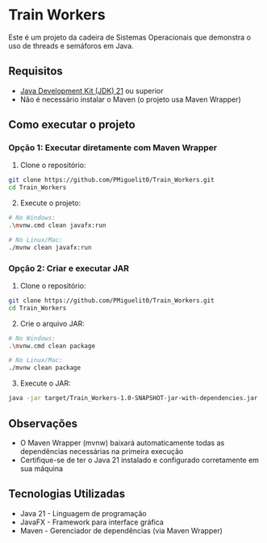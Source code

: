# Train Workers

Este é um projeto da cadeira de Sistemas Operacionais que demonstra o uso de threads e semáforos em Java.

## Requisitos

* [Java Development Kit (JDK) 21](https://www.oracle.com/java/technologies/downloads/#java21) ou superior
* Não é necessário instalar o Maven (o projeto usa Maven Wrapper)

## Como executar o projeto

### Opção 1: Executar diretamente com Maven Wrapper
1. Clone o repositório:
```bash
git clone https://github.com/PMiguelit0/Train_Workers.git
cd Train_Workers
```

2. Execute o projeto:
```bash
# No Windows:
.\mvnw.cmd clean javafx:run

# No Linux/Mac:
./mvnw clean javafx:run
```

### Opção 2: Criar e executar JAR
1. Clone o repositório:
```bash
git clone https://github.com/PMiguelit0/Train_Workers.git
cd Train_Workers
```

2. Crie o arquivo JAR:
```bash
# No Windows:
.\mvnw.cmd clean package

# No Linux/Mac:
./mvnw clean package
```

3. Execute o JAR:
```bash
java -jar target/Train_Workers-1.0-SNAPSHOT-jar-with-dependencies.jar
```

## Observações
- O Maven Wrapper (mvnw) baixará automaticamente todas as dependências necessárias na primeira execução
- Certifique-se de ter o Java 21 instalado e configurado corretamente em sua máquina

## Tecnologias Utilizadas

* Java 21 - Linguagem de programação
* JavaFX - Framework para interface gráfica
* Maven - Gerenciador de dependências (via Maven Wrapper)
